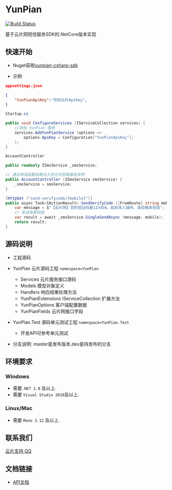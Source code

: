 # YunPian

[![Build Status](https://dev.azure.com/1044635791/YunPian/_apis/build/status/l1044635791.YunPian)](https://dev.azure.com/1044635791/YunPian/_build/latest?definitionId=5)

基于云片网短信服务SDK的.NetCore版本实现

## 快速开始

- Nuget获取[yunpian-csharp-sdk](https://www.nuget.org/packages?q=Yunpian.Sdk)

- 示例

```json
appsettings.json

{
    "YunPianApiKey":"你的云片ApiKey",
}
```

```csharp
Startup.cs

public void ConfigureServices (IServiceCollection services) {  
    //添加 YunPian 服务
    services.AddYunPianService (options =>  
        options.ApiKey = Configuration["YunPianApiKey"];  
    );
}
```

```csharp
AccountController

public readonly ISmsService _smsService;

// 通过构造函数依赖注入的方式获取服务实例
public AccountController (ISmsService smsService) {
    _smsService = smsService;
}

[HttpGet ("send-verifycode/{mobile}")]
public async Task<IActionResult> SendVerifyCode ([FromRoute] string mobile) {
    var message = $"【云片网】您的验证码是123456。如非本人操作，请忽略本短信";
    // 发送单条短信
    var result = await _smsService.SingleSendAsync (message, mobile);
    return result;
}
```

## 源码说明

- 工程源码

- YunPian 云片源码工程 `namespace=YunPian`
  - Services 云片服务接口源码
  - Models 模型对象定义
  - Handlers 响应结果处理方法
  - YunPianExtensions IServiceCollection 扩展方法
  - YunPianOptions 客户端配置数据
  - YunPianFields 云片网接口字段
- YunPian.Test 源码单元测试工程 `namespace=YunPian.Test`
  - 开发API可参考单元测试

- 分支说明: master是发布版本,dev是待发布的分支

## 环境要求

### Windows

- 需要`.NET 2.0` 及以上. 
- 需要 `Visual Studio 2010`及以上.

### Linux/Mac

- 需要 `Mono 3.12` 及以上.

## 联系我们

[云片支持 QQ](https://static.meiqia.com/dist/standalone.html?eid=30951&groupid=0d20ab23ab4702939552b3f81978012f&metadata={"name":"github"})

## 文档链接

- [API文档](https://www.yunpian.com/api2.0/guide.html)
